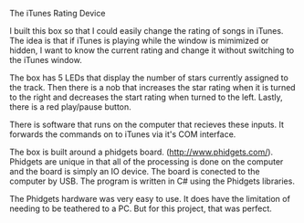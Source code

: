 The iTunes Rating Device

I built this box so that I could easily change the rating of songs in iTunes. The idea is that if iTunes is playing while the window is mimimized or hidden, I want to know the current rating and change it without switching to the iTunes window.

The box has 5 LEDs that display the number of stars currently assigned to the track. Then there is a nob that increases the star rating when it is turned to the right and decreases the start rating when turned to the left. Lastly, there is a red play/pause button. 

There is software that runs on the computer that recieves these inputs. It forwards the commands on to iTunes via it's COM interface.

The box is built around a phidgets board. (http://www.phidgets.com/). Phidgets are unique in that all of the processing is done on the computer and the board is simply an IO device. The board is conected to the computer by USB. The program is written in C# using the Phidgets libraries. 

The Phidgets hardware was very easy to use. It does have the limitation of needing to be teathered to a PC. But for this project, that was perfect.